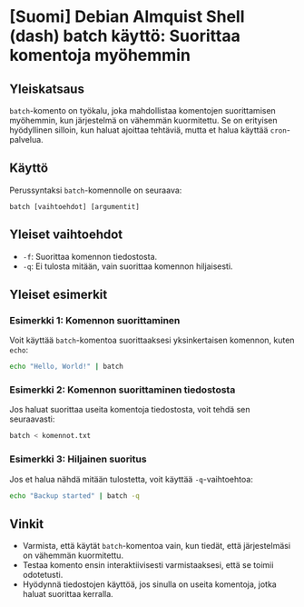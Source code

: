 # [Suomi] Debian Almquist Shell (dash) batch käyttö: Suorittaa komentoja myöhemmin

## Yleiskatsaus
`batch`-komento on työkalu, joka mahdollistaa komentojen suorittamisen myöhemmin, kun järjestelmä on vähemmän kuormitettu. Se on erityisen hyödyllinen silloin, kun haluat ajoittaa tehtäviä, mutta et halua käyttää `cron`-palvelua.

## Käyttö
Perussyntaksi `batch`-komennolle on seuraava:

```
batch [vaihtoehdot] [argumentit]
```

## Yleiset vaihtoehdot
- `-f`: Suorittaa komennon tiedostosta.
- `-q`: Ei tulosta mitään, vain suorittaa komennon hiljaisesti.

## Yleiset esimerkit

### Esimerkki 1: Komennon suorittaminen
Voit käyttää `batch`-komentoa suorittaaksesi yksinkertaisen komennon, kuten `echo`:

```sh
echo "Hello, World!" | batch
```

### Esimerkki 2: Komennon suorittaminen tiedostosta
Jos haluat suorittaa useita komentoja tiedostosta, voit tehdä sen seuraavasti:

```sh
batch < komennot.txt
```

### Esimerkki 3: Hiljainen suoritus
Jos et halua nähdä mitään tulostetta, voit käyttää `-q`-vaihtoehtoa:

```sh
echo "Backup started" | batch -q
```

## Vinkit
- Varmista, että käytät `batch`-komentoa vain, kun tiedät, että järjestelmäsi on vähemmän kuormitettu.
- Testaa komento ensin interaktiivisesti varmistaaksesi, että se toimii odotetusti.
- Hyödynnä tiedostojen käyttöä, jos sinulla on useita komentoja, jotka haluat suorittaa kerralla.